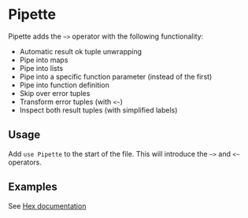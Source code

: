# Pipette

Pipette adds the `~>` operator with the following functionality:

- Automatic result ok tuple unwrapping
- Pipe into maps
- Pipe into lists
- Pipe into a specific function parameter (instead of the first)
- Pipe into function definition
- Skip over error tuples
- Transform error tuples (with `<~`)
- Inspect both result tuples (with simplified labels)

## Usage

Add `use Pipette` to the start of the file. This will introduce the `~>` and `<~` operators.

## Examples

See [Hex documentation](https://hexdocs.pm/pipette/)
